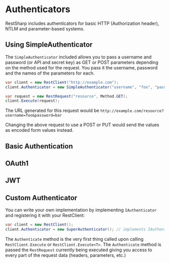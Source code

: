 # Authenticators

RestSharp includes authenticators for basic HTTP (Authorization header), 
NTLM and parameter-based systems. 

## Using SimpleAuthenticator

The `SimpleAuthenticator` included allows you to pass a 
username and password (or API and secret key) as GET or POST 
parameters depending on the method used for the request. 
You pass it the username, password and the names of the 
parameters for each.

```csharp
var client = new RestClient("http://example.com");
client.Authenticator = new SimpleAuthenticator("username", "foo", "password", "bar");

var request = new RestRequest("resource", Method.GET);
client.Execute(request);
```

The URL generated for this request would be `http://example.com/resource?username=foo&password=bar`

Changing the above request to use a POST or PUT would send 
the values as encoded form values instead.

## Basic Authentication

## OAuth1

## JWT

## Custom Authenticator

You can write your own implementation by implementing `IAuthenticator` and 
registering it with your RestClient:

```csharp
var client = new RestClient();
client.Authenticator = new SuperAuthenticator(); // implements IAuthenticator
```

The `Authenticate` method is the very first thing called upon calling 
`RestClient.Execute` or `RestClient.Execute<T>`. 
The `Authenticate` method is passed the `RestRequest` currently being executed giving 
you access to  every part of the request data (headers, parameters, etc.)
